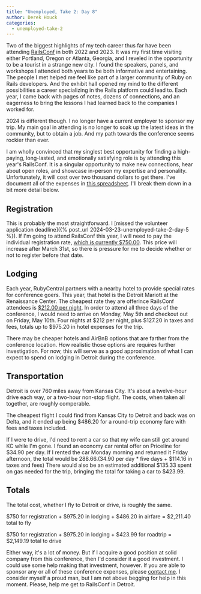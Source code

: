 ```yaml
---
title: "Unemployed, Take 2: Day 8"
author: Derek Houck
categories:
  - unemployed-take-2
---
```


Two of the biggest highlights of my tech career thus far have been attending [RailsConf](https://railsconf.org/)
in both 2022 and 2023. It was my first time visiting either Portland, Oregon or Atlanta,
Georgia, and I reveled in the opportunity to be a tourist in a strange new city. I found
the speakers, panels, and workshops I attended both years to be both informative and
entertaining. The people I met helped me feel like part of a larger community of Ruby on
Rails developers. And the exhibit hall opened my mind to the different possibilities a
career specializing in the Rails platform could lead to. Each year, I came back with pages
of notes, dozens of connections, and an eagerness to bring the lessons I had learned back
to the companies I worked for.

2024 is different though. I no longer have a current employer to sponsor my trip. My main
goal in attending is no longer to soak up the latest ideas in the community, but to obtain
a job. And my path towards the conference seems rockier than ever.

I am wholly convinced that my singlest best opportunity for finding a high-paying,
long-lasted, and emotionally satisfying role is by attending this year's RailsConf. It is
a singular opportunity to make new connections, hear about open roles, and showcase
in-person my expertise and personality. Unfortunately, it will cost over two thousand
dollars to get there. I've document all of the expenses in [this spreadsheet](https://docs.google.com/spreadsheets/d/1lbOPn7M1IeqTjcSymgg3SjItZXJ8az0a-a73FKxNfRw/edit?usp=sharing). I'll break
them down in a bit more detail below.

## Registration

This is probably the most straightforward. I [missed the volunteer application deadline]({% post_url 2024-03-23-unemployed-take-2-day-5 %}). If I'm going to attend RailsConf this year, I will
need to pay the individual registration rate, [which is currently $750.00](https://ti.to/railsconf/2024). This price will
increase after March 31st, so there is pressure for me to decide whether or not to
register before that date.

## Lodging

Each year, RubyCentral partners with a nearby hotel to provide special rates for
conference goers. This year, that hotel is the Detroit Mariott at the Renaissance Center.
The cheapest rate they are offerince RailsConf attendees is [$212.00 per night](https://book.passkey.com/event/50732611/owner/437/home).
In order to attend all three days of the conference, I would need to arrive on Monday,
May 5th and checkout out on Friday, May 10th. Four nights at $212 per night, plus $127.20
in taxes and fees, totals up to $975.20 in hotel expenses for the trip.

There may be cheaper hotels and AirBnB options that are farther from the conference
location. How realistic those options are requires further investigation. For now, this
will serve as a good approximation of what I can expect to spend on lodging in Detroit
during the conference.

## Transportation

Detroit is over 760 miles away from Kansas City. It's about a twelve-hour drive each way,
or a two-hour non-stop flight. The costs, when taken all together, are roughly comperable.

The cheapest flight I could find from Kansas City to Detroit and back was on Delta, and it
ended up being $486.20 for a round-trip economy fare with fees and taxes included.

If I were to drive, I'd need to rent a car so that my wife can still get around KC while
I'm gone. I found an economy car rental offer on Priceline for $34.90 per day. If I rented
the car Monday morning and returned it Friday afternoon, the total would be $288.66.
($34.90 per day \* five days + $114.16 in taxes and fees) There would also be an estimated additional
$135.33 spent on gas needed for the trip, bringing the total for taking a car to $423.99.

## Totals

The total cost, whether I fly to Detroit or drive, is roughly the same.

$750 for registration + $975.20 in lodging + $486.20 in airfare = $2,211.40 total to fly

$750 for registration + $975.20 in lodging + $423.99 for roadtrip = $2,149.19 total to drive

Either way, it's a lot of money. But if I acquire a good position at solid company from
this conference, then I'd consider it a good investment. I could use some help making that
investment, however. If you are able to sponsor any or all of these conference expenses,
please [contact me](/contact/). I consider myself a proud man, but I am not above begging
for help in this moment. Please, help me get to RailsConf in Detroit.
